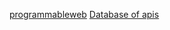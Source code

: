 [programmableweb](https://programmableweb.com/api)
[Database of apis](https://www.programmableweb.com/category/all/apis?keyword=movie&page=1)
